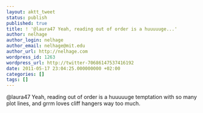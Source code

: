```yaml
---
layout: aktt_tweet
status: publish
published: true
title: ! '@laura47 Yeah, reading out of order is a huuuuuge...'
author: nelhage
author_login: nelhage
author_email: nelhage@mit.edu
author_url: http://nelhage.com
wordpress_id: 1263
wordpress_url: http://twitter-70686147537416192
date: 2011-05-17 23:04:25.000000000 +02:00
categories: []
tags: []
---
```

@laura47 Yeah, reading out of order is a huuuuuge temptation with so many plot lines, and grrm loves cliff hangers way too much.
